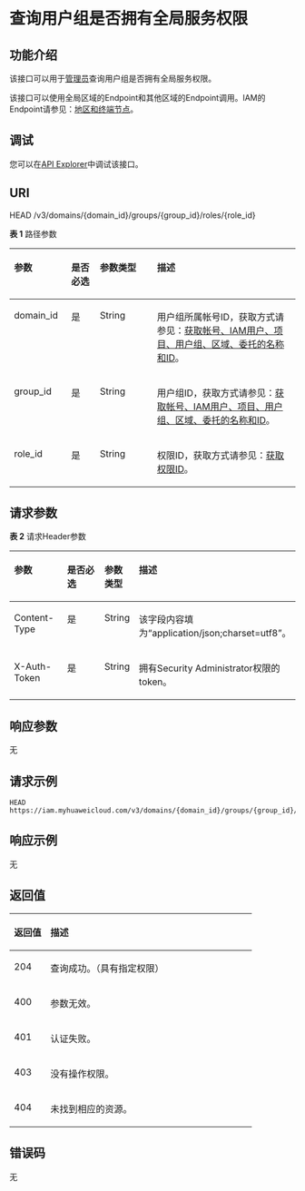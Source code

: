 # 查询用户组是否拥有全局服务权限<a name="iam_10_0007"></a>

## 功能介绍<a name="zh-cn_topic_0222037503_section148371527113312"></a>

该接口可以用于[管理员](https://support.huaweicloud.com/usermanual-iam/iam_01_0001.html)查询用户组是否拥有全局服务权限。

该接口可以使用全局区域的Endpoint和其他区域的Endpoint调用。IAM的Endpoint请参见：[地区和终端节点](https://developer.huaweicloud.com/endpoint?IAM)。

## 调试<a name="section13352103012317"></a>

您可以在[API Explorer](https://apiexplorer.developer.huaweicloud.com/apiexplorer/doc?product=IAM&api=KeystoneCheckDomainPermissionForGroup)中调试该接口。

## URI<a name="zh-cn_topic_0222037503_section9837227163316"></a>

HEAD /v3/domains/\{domain\_id\}/groups/\{group\_id\}/roles/\{role\_id\}

**表 1**  路径参数

<a name="zh-cn_topic_0222037503_table1583882733314"></a>
<table><thead align="left"><tr id="zh-cn_topic_0222037503_row1383842753315"><th class="cellrowborder" valign="top" width="20%" id="mcps1.2.5.1.1"><p id="zh-cn_topic_0222037503_p20838527123318"><a name="zh-cn_topic_0222037503_p20838527123318"></a><a name="zh-cn_topic_0222037503_p20838527123318"></a>参数</p>
</th>
<th class="cellrowborder" valign="top" width="10%" id="mcps1.2.5.1.2"><p id="zh-cn_topic_0222037503_p158391727123319"><a name="zh-cn_topic_0222037503_p158391727123319"></a><a name="zh-cn_topic_0222037503_p158391727123319"></a>是否必选</p>
</th>
<th class="cellrowborder" valign="top" width="20%" id="mcps1.2.5.1.3"><p id="zh-cn_topic_0222037503_p083912713336"><a name="zh-cn_topic_0222037503_p083912713336"></a><a name="zh-cn_topic_0222037503_p083912713336"></a>参数类型</p>
</th>
<th class="cellrowborder" valign="top" width="50%" id="mcps1.2.5.1.4"><p id="zh-cn_topic_0222037503_p11839152723314"><a name="zh-cn_topic_0222037503_p11839152723314"></a><a name="zh-cn_topic_0222037503_p11839152723314"></a>描述</p>
</th>
</tr>
</thead>
<tbody><tr id="zh-cn_topic_0222037503_row383812773315"><td class="cellrowborder" valign="top" width="20%" headers="mcps1.2.5.1.1 "><p id="zh-cn_topic_0222037503_p1083912710333"><a name="zh-cn_topic_0222037503_p1083912710333"></a><a name="zh-cn_topic_0222037503_p1083912710333"></a>domain_id</p>
</td>
<td class="cellrowborder" valign="top" width="10%" headers="mcps1.2.5.1.2 "><p id="zh-cn_topic_0222037503_p158391227173316"><a name="zh-cn_topic_0222037503_p158391227173316"></a><a name="zh-cn_topic_0222037503_p158391227173316"></a>是</p>
</td>
<td class="cellrowborder" valign="top" width="20%" headers="mcps1.2.5.1.3 "><p id="zh-cn_topic_0222037503_p3840192713339"><a name="zh-cn_topic_0222037503_p3840192713339"></a><a name="zh-cn_topic_0222037503_p3840192713339"></a>String</p>
</td>
<td class="cellrowborder" valign="top" width="50%" headers="mcps1.2.5.1.4 "><p id="zh-cn_topic_0222037503_p12840112719330"><a name="zh-cn_topic_0222037503_p12840112719330"></a><a name="zh-cn_topic_0222037503_p12840112719330"></a>用户组所属帐号ID，获取方式请参见：<a href="获取帐号-IAM用户-项目-用户组-区域-委托的名称和ID.md">获取帐号、IAM用户、项目、用户组、区域、委托的名称和ID</a>。</p>
</td>
</tr>
<tr id="zh-cn_topic_0222037503_row10838202773314"><td class="cellrowborder" valign="top" width="20%" headers="mcps1.2.5.1.1 "><p id="zh-cn_topic_0222037503_p1684012716334"><a name="zh-cn_topic_0222037503_p1684012716334"></a><a name="zh-cn_topic_0222037503_p1684012716334"></a>group_id</p>
</td>
<td class="cellrowborder" valign="top" width="10%" headers="mcps1.2.5.1.2 "><p id="zh-cn_topic_0222037503_p98401927153320"><a name="zh-cn_topic_0222037503_p98401927153320"></a><a name="zh-cn_topic_0222037503_p98401927153320"></a>是</p>
</td>
<td class="cellrowborder" valign="top" width="20%" headers="mcps1.2.5.1.3 "><p id="zh-cn_topic_0222037503_p10841427183311"><a name="zh-cn_topic_0222037503_p10841427183311"></a><a name="zh-cn_topic_0222037503_p10841427183311"></a>String</p>
</td>
<td class="cellrowborder" valign="top" width="50%" headers="mcps1.2.5.1.4 "><p id="zh-cn_topic_0222037503_p984192717333"><a name="zh-cn_topic_0222037503_p984192717333"></a><a name="zh-cn_topic_0222037503_p984192717333"></a>用户组ID，获取方式请参见：<a href="获取帐号-IAM用户-项目-用户组-区域-委托的名称和ID.md">获取帐号、IAM用户、项目、用户组、区域、委托的名称和ID</a>。</p>
</td>
</tr>
<tr id="zh-cn_topic_0222037503_row48381627193320"><td class="cellrowborder" valign="top" width="20%" headers="mcps1.2.5.1.1 "><p id="zh-cn_topic_0222037503_p14841427193310"><a name="zh-cn_topic_0222037503_p14841427193310"></a><a name="zh-cn_topic_0222037503_p14841427193310"></a>role_id</p>
</td>
<td class="cellrowborder" valign="top" width="10%" headers="mcps1.2.5.1.2 "><p id="zh-cn_topic_0222037503_p6841127123318"><a name="zh-cn_topic_0222037503_p6841127123318"></a><a name="zh-cn_topic_0222037503_p6841127123318"></a>是</p>
</td>
<td class="cellrowborder" valign="top" width="20%" headers="mcps1.2.5.1.3 "><p id="zh-cn_topic_0222037503_p484162713334"><a name="zh-cn_topic_0222037503_p484162713334"></a><a name="zh-cn_topic_0222037503_p484162713334"></a>String</p>
</td>
<td class="cellrowborder" valign="top" width="50%" headers="mcps1.2.5.1.4 "><p id="zh-cn_topic_0222037503_p208427279338"><a name="zh-cn_topic_0222037503_p208427279338"></a><a name="zh-cn_topic_0222037503_p208427279338"></a>权限ID，获取方式请参见：<a href="查询权限列表.md">获取权限ID</a>。</p>
</td>
</tr>
</tbody>
</table>

## 请求参数<a name="zh-cn_topic_0222037503_section1684262783310"></a>

**表 2**  请求Header参数

<a name="zh-cn_topic_0222037503_HeaderParameter"></a>
<table><thead align="left"><tr id="zh-cn_topic_0222037503_row148422027133311"><th class="cellrowborder" valign="top" width="20%" id="mcps1.2.5.1.1"><p id="zh-cn_topic_0222037503_p1484352783318"><a name="zh-cn_topic_0222037503_p1484352783318"></a><a name="zh-cn_topic_0222037503_p1484352783318"></a>参数</p>
</th>
<th class="cellrowborder" valign="top" width="20%" id="mcps1.2.5.1.2"><p id="zh-cn_topic_0222037503_p7843152716337"><a name="zh-cn_topic_0222037503_p7843152716337"></a><a name="zh-cn_topic_0222037503_p7843152716337"></a>是否必选</p>
</th>
<th class="cellrowborder" valign="top" width="10%" id="mcps1.2.5.1.3"><p id="zh-cn_topic_0222037503_p08433278337"><a name="zh-cn_topic_0222037503_p08433278337"></a><a name="zh-cn_topic_0222037503_p08433278337"></a>参数类型</p>
</th>
<th class="cellrowborder" valign="top" width="50%" id="mcps1.2.5.1.4"><p id="zh-cn_topic_0222037503_p18431427173312"><a name="zh-cn_topic_0222037503_p18431427173312"></a><a name="zh-cn_topic_0222037503_p18431427173312"></a>描述</p>
</th>
</tr>
</thead>
<tbody><tr id="zh-cn_topic_0222037503_row3842142716332"><td class="cellrowborder" valign="top" width="20%" headers="mcps1.2.5.1.1 "><p id="zh-cn_topic_0222037503_p984372712338"><a name="zh-cn_topic_0222037503_p984372712338"></a><a name="zh-cn_topic_0222037503_p984372712338"></a>Content-Type</p>
</td>
<td class="cellrowborder" valign="top" width="20%" headers="mcps1.2.5.1.2 "><p id="zh-cn_topic_0222037503_p88441627163311"><a name="zh-cn_topic_0222037503_p88441627163311"></a><a name="zh-cn_topic_0222037503_p88441627163311"></a>是</p>
</td>
<td class="cellrowborder" valign="top" width="10%" headers="mcps1.2.5.1.3 "><p id="zh-cn_topic_0222037503_p1884462793314"><a name="zh-cn_topic_0222037503_p1884462793314"></a><a name="zh-cn_topic_0222037503_p1884462793314"></a>String</p>
</td>
<td class="cellrowborder" valign="top" width="50%" headers="mcps1.2.5.1.4 "><p id="zh-cn_topic_0222037503_p108441327113316"><a name="zh-cn_topic_0222037503_p108441327113316"></a><a name="zh-cn_topic_0222037503_p108441327113316"></a>该字段内容填为“application/json;charset=utf8”。</p>
</td>
</tr>
<tr id="zh-cn_topic_0222037503_row11842142723313"><td class="cellrowborder" valign="top" width="20%" headers="mcps1.2.5.1.1 "><p id="zh-cn_topic_0222037503_p3844152716330"><a name="zh-cn_topic_0222037503_p3844152716330"></a><a name="zh-cn_topic_0222037503_p3844152716330"></a>X-Auth-Token</p>
</td>
<td class="cellrowborder" valign="top" width="20%" headers="mcps1.2.5.1.2 "><p id="zh-cn_topic_0222037503_p484482719331"><a name="zh-cn_topic_0222037503_p484482719331"></a><a name="zh-cn_topic_0222037503_p484482719331"></a>是</p>
</td>
<td class="cellrowborder" valign="top" width="10%" headers="mcps1.2.5.1.3 "><p id="zh-cn_topic_0222037503_p7845122763313"><a name="zh-cn_topic_0222037503_p7845122763313"></a><a name="zh-cn_topic_0222037503_p7845122763313"></a>String</p>
</td>
<td class="cellrowborder" valign="top" width="50%" headers="mcps1.2.5.1.4 "><p id="zh-cn_topic_0222037503_p8845327103320"><a name="zh-cn_topic_0222037503_p8845327103320"></a><a name="zh-cn_topic_0222037503_p8845327103320"></a>拥有Security Administrator权限的token。</p>
</td>
</tr>
</tbody>
</table>

## 响应参数<a name="zh-cn_topic_0222037503_section884518279334"></a>

无

## 请求示例<a name="zh-cn_topic_0222037503_section8845152743315"></a>

```
HEAD https://iam.myhuaweicloud.com/v3/domains/{domain_id}/groups/{group_id}/roles/{role_id}
```

## 响应示例<a name="zh-cn_topic_0222037503_section15846132717331"></a>

无

## 返回值<a name="zh-cn_topic_0222037503_section984772793318"></a>

<a name="zh-cn_topic_0222037503_table280"></a>
<table><thead align="left"><tr id="zh-cn_topic_0222037503_row9847152753310"><th class="cellrowborder" valign="top" width="15%" id="mcps1.1.3.1.1"><p id="zh-cn_topic_0222037503_p11848112714336"><a name="zh-cn_topic_0222037503_p11848112714336"></a><a name="zh-cn_topic_0222037503_p11848112714336"></a>返回值</p>
</th>
<th class="cellrowborder" valign="top" width="85%" id="mcps1.1.3.1.2"><p id="zh-cn_topic_0222037503_p1584892716334"><a name="zh-cn_topic_0222037503_p1584892716334"></a><a name="zh-cn_topic_0222037503_p1584892716334"></a>描述</p>
</th>
</tr>
</thead>
<tbody><tr id="zh-cn_topic_0222037503_row17847112753313"><td class="cellrowborder" valign="top" width="15%" headers="mcps1.1.3.1.1 "><p id="zh-cn_topic_0222037503_p17848727163320"><a name="zh-cn_topic_0222037503_p17848727163320"></a><a name="zh-cn_topic_0222037503_p17848727163320"></a>204</p>
</td>
<td class="cellrowborder" valign="top" width="85%" headers="mcps1.1.3.1.2 "><p id="zh-cn_topic_0222037503_p168491027153315"><a name="zh-cn_topic_0222037503_p168491027153315"></a><a name="zh-cn_topic_0222037503_p168491027153315"></a>查询成功。（具有指定权限）</p>
</td>
</tr>
<tr id="zh-cn_topic_0222037503_row13847227103318"><td class="cellrowborder" valign="top" width="15%" headers="mcps1.1.3.1.1 "><p id="zh-cn_topic_0222037503_p16849827113316"><a name="zh-cn_topic_0222037503_p16849827113316"></a><a name="zh-cn_topic_0222037503_p16849827113316"></a>400</p>
</td>
<td class="cellrowborder" valign="top" width="85%" headers="mcps1.1.3.1.2 "><p id="zh-cn_topic_0222037503_p984917275331"><a name="zh-cn_topic_0222037503_p984917275331"></a><a name="zh-cn_topic_0222037503_p984917275331"></a>参数无效。</p>
</td>
</tr>
<tr id="zh-cn_topic_0222037503_row188478274333"><td class="cellrowborder" valign="top" width="15%" headers="mcps1.1.3.1.1 "><p id="zh-cn_topic_0222037503_p5850527113317"><a name="zh-cn_topic_0222037503_p5850527113317"></a><a name="zh-cn_topic_0222037503_p5850527113317"></a>401</p>
</td>
<td class="cellrowborder" valign="top" width="85%" headers="mcps1.1.3.1.2 "><p id="zh-cn_topic_0222037503_p18850122712334"><a name="zh-cn_topic_0222037503_p18850122712334"></a><a name="zh-cn_topic_0222037503_p18850122712334"></a>认证失败。</p>
</td>
</tr>
<tr id="zh-cn_topic_0222037503_row10847122714334"><td class="cellrowborder" valign="top" width="15%" headers="mcps1.1.3.1.1 "><p id="zh-cn_topic_0222037503_p58507272332"><a name="zh-cn_topic_0222037503_p58507272332"></a><a name="zh-cn_topic_0222037503_p58507272332"></a>403</p>
</td>
<td class="cellrowborder" valign="top" width="85%" headers="mcps1.1.3.1.2 "><p id="zh-cn_topic_0222037503_p198501727173310"><a name="zh-cn_topic_0222037503_p198501727173310"></a><a name="zh-cn_topic_0222037503_p198501727173310"></a>没有操作权限。</p>
</td>
</tr>
<tr id="zh-cn_topic_0222037503_row1684882743312"><td class="cellrowborder" valign="top" width="15%" headers="mcps1.1.3.1.1 "><p id="zh-cn_topic_0222037503_p1850152712338"><a name="zh-cn_topic_0222037503_p1850152712338"></a><a name="zh-cn_topic_0222037503_p1850152712338"></a>404</p>
</td>
<td class="cellrowborder" valign="top" width="85%" headers="mcps1.1.3.1.2 "><p id="zh-cn_topic_0222037503_p78511827133319"><a name="zh-cn_topic_0222037503_p78511827133319"></a><a name="zh-cn_topic_0222037503_p78511827133319"></a>未找到相应的资源。</p>
</td>
</tr>
</tbody>
</table>

## 错误码<a name="zh-cn_topic_0222037503_section185152715336"></a>

无

